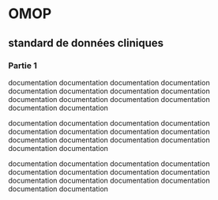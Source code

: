 # OMOP 

## standard de données cliniques

### Partie 1

documentation documentation
documentation documentation documentation
documentation documentation documentation documentation
documentation documentation documentation documentation documentation

documentation documentation
documentation documentation documentation
documentation documentation documentation documentation
documentation documentation documentation documentation documentation

documentation documentation
documentation documentation documentation
documentation documentation documentation documentation
documentation documentation documentation documentation documentation